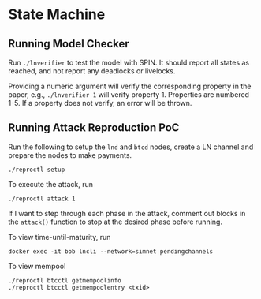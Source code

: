 # State Machine

## Running Model Checker
Run `./lnverifier` to test the model with SPIN. It should report all states as reached, and not report any deadlocks or livelocks.

Providing a numeric argument will verify the corresponding property in the paper, e.g., `./lnverifier 1` will verify property 1. Properties are numbered 1-5. If a property does not verify, an error will be thrown.

## Running Attack Reproduction PoC
Run the following to setup the `lnd` and `btcd` nodes, create a LN channel and prepare the nodes to make payments.
```shell
./reproctl setup
```

To execute the attack, run
```
./reproctl attack 1
```

If I want to step through each phase in the attack, comment out blocks in the `attack()` function to stop at the desired phase before running.

To view time-until-maturity, run
```shell
docker exec -it bob lncli --network=simnet pendingchannels
```

To view mempool
```shell
./reproctl btcctl getmempoolinfo
./reproctl btcctl getmempoolentry <txid>
```
